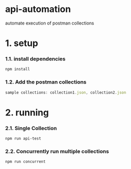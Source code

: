 # api-automation
automate execution of postman collections

# 1. setup  

### 1.1. install dependencies  
```sh
npm install
```  

### 1.2. Add the postman collections  
```js
sample collections: collection1.json, collection2.json
```  

# 2. running  

### 2.1. Single Collection  
```sh
npm run api-test
```  

### 2.2. Concurrently run multiple collections  
```sh
npm run concurrent
```  
